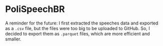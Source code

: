 # PoliSpeechBR

A reminder for the future: I first extracted the speeches data and exported as a `.csv` file, but the files were too big to be uploaded to GitHub. So, I decided to export them as `.parquet` files, which are more efficient and smaller.